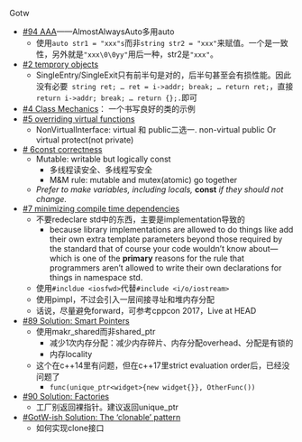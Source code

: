 

Gotw

* [#94 AAA](https://herbsutter.com/2013/08/12/gotw-94-solution-aaa-style-almost-always-auto/)——AlmostAlwaysAuto多用auto
  * 使用`auto str1 = "xxx"s`而非`string str2 = "xxx"`来赋值。一个是一致性，另外就是`"xxx\0\0yy"`用后一种，str2是`"xxx"`。
* [#2 temprory objects](https://herbsutter.com/2013/05/13/gotw-2-solution-temporary-objects/)
  * SingleEntry/SingleExit只有前半句是对的，后半句甚至会有损性能。因此没有必要` string ret; … ret = i->addr; break; … return ret;`，直接` return i->addr; break; … return {};.`即可
* [#4 Class Mechanics](https://herbsutter.com/2013/05/20/gotw-4-class-mechanics/)： 一个书写良好的类的示例
* [#5 overriding virtual functions](https://herbsutter.com/2013/05/22/gotw-5-solution-overriding-virtual-functions/)
  * NonVirtualInterface: virtual 和 public二选一. non-virtual public Or virtual protect(not private)
* [# 6const correctness](https://herbsutter.com/2013/05/24/gotw-6a-const-correctness-part-1-3/)
  * Mutable: writable but logically const
    * 多线程读安全、多线程写安全
    * M&M rule: mutable and mutex(atomic) go together
  * *Prefer to make variables, including locals,* **const** *if they should not change.*
* [#7 minimizing compile time dependencies](https://herbsutter.com/2013/08/19/gotw-7a-solution-minimizing-compile-time-dependencies-part-1/)
  * 不要redeclare std中的东西，主要是implementation导致的
    * because library implementations are allowed to do things like add their own extra template parameters beyond those required by the standard that of course your code wouldn’t know about—which is one of the **primary** reasons for the rule that programmers aren’t allowed to write their own declarations for things in namespace std.
  * 使用`#incldue <iosfwd>`代替`#include <i/o/iostream>`
  * 使用pimpl，不过会引入一层间接寻址和堆内存分配
  * 话说，尽量避免forward，可参考cppcon 2017，Live at HEAD
* [#89 Solution: Smart Pointers](https://herbsutter.com/2013/05/29/gotw-89-solution-smart-pointers/)
  * 使用makr_shared而非shared_ptr
    * 减少1次内存分配：减少内存碎片、内存分配overhead、分配是有锁的
    * 内存locality
  * 这个在c++14里有问题，但在c++17里strict evaluation order后，已经没问题了
    * `func(unique_ptr<widget>{new widget{}}, OtherFunc())`
* [#90 Solution: Factories](https://herbsutter.com/2013/05/30/gotw-90-solution-factories/)
  * 工厂别返回裸指针。建议返回unique_ptr
* [#GotW-ish Solution: The ‘clonable’ pattern](https://herbsutter.com/2019/10/03/gotw-ish-solution-the-clonable-pattern/)
  * 如何实现clone接口
